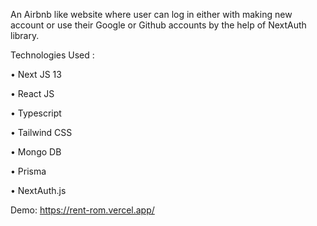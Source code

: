 An Airbnb like website where user can log in either with making new account or use their Google or Github accounts by the help of NextAuth library.

Technologies Used : 

• Next JS 13

• React JS

• Typescript

• Tailwind CSS

• Mongo DB

• Prisma

• NextAuth.js

Demo: https://rent-rom.vercel.app/
